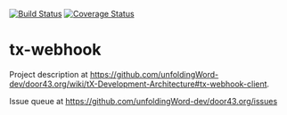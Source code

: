 [![Build Status](https://travis-ci.org/unfoldingWord-dev/tx-webhook.svg?branch=master)](https://travis-ci.org/unfoldingWord-dev/tx-webhook) [![Coverage Status](https://coveralls.io/repos/github/unfoldingWord-dev/tx-webhook/badge.svg?branch=master)](https://coveralls.io/github/unfoldingWord-dev/tx-webhook?branch=master)

# tx-webhook

Project description at https://github.com/unfoldingWord-dev/door43.org/wiki/tX-Development-Architecture#tx-webhook-client.

Issue queue at https://github.com/unfoldingWord-dev/door43.org/issues
